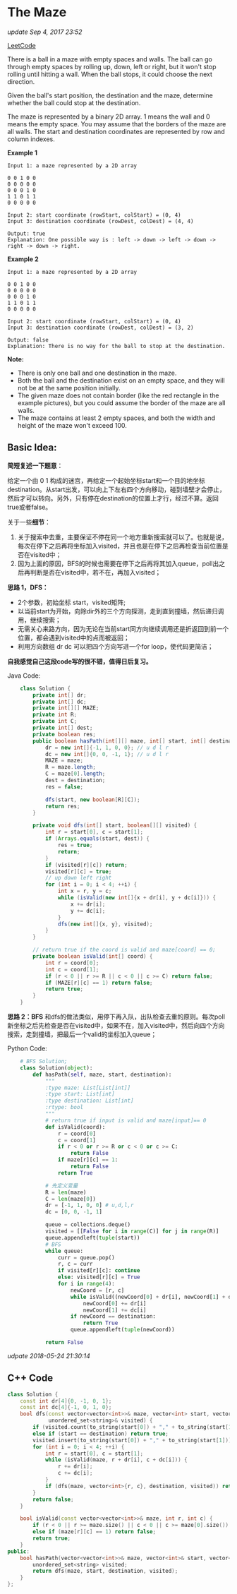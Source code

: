 # The Maze

_update Sep 4, 2017 23:52_

[LeetCode](https://leetcode.com/problems/the-maze/description/)

There is a ball in a maze with empty spaces and walls. The ball can go through empty spaces by rolling up, down, left or right, but it won't stop rolling until hitting a wall. When the ball stops, it could choose the next direction.

Given the ball's start position, the destination and the maze, determine whether the ball could stop at the destination.

The maze is represented by a binary 2D array. 1 means the wall and 0 means the empty space. You may assume that the borders of the maze are all walls. The start and destination coordinates are represented by row and column indexes.

**Example 1**

```text
Input 1: a maze represented by a 2D array

0 0 1 0 0
0 0 0 0 0
0 0 0 1 0
1 1 0 1 1
0 0 0 0 0

Input 2: start coordinate (rowStart, colStart) = (0, 4)
Input 3: destination coordinate (rowDest, colDest) = (4, 4)

Output: true
Explanation: One possible way is : left -> down -> left -> down -> right -> down -> right.
```

**Example 2**

```text
Input 1: a maze represented by a 2D array

0 0 1 0 0
0 0 0 0 0
0 0 0 1 0
1 1 0 1 1
0 0 0 0 0

Input 2: start coordinate (rowStart, colStart) = (0, 4)
Input 3: destination coordinate (rowDest, colDest) = (3, 2)

Output: false
Explanation: There is no way for the ball to stop at the destination.
```

**Note:**

* There is only one ball and one destination in the maze.
* Both the ball and the destination exist on an empty space, and they will not be at the same position initially.
* The given maze does not contain border \(like the red rectangle in the example pictures\), but you could assume the border of the maze are all walls.
* The maze contains at least 2 empty spaces, and both the width and height of the maze won't exceed 100.

## Basic Idea:

**简短复述一下题意**：

给定一个由 0 1 构成的迷宫，再给定一个起始坐标start和一个目的地坐标destination。从start出发，可以向上下左右四个方向移动，碰到墙壁才会停止，然后才可以转向。另外，只有停在destination的位置上才行，经过不算。返回true或者false。

关于一些**细节**：

1. 关于搜索中去重，主要保证不停在同一个地方重新搜索就可以了。也就是说，每次在停下之后再将坐标加入visited，并且也是在停下之后再检查当前位置是否在visited中；
2. 因为上面的原因，BFS的时候也需要在停下之后再将其加入queue，poll出之后再判断是否在visited中，若不在，再加入visited；

**思路 1，DFS：**

* 2个参数，初始坐标 start，visited矩阵;
* 以当前start为开始，向除dir外的三个方向探测，走到直到撞墙，然后递归调用，继续搜索；
* 无需关心来路方向，因为无论在当前start同方向继续调用还是折返回到前一个位置，都会遇到visited中的点而被返回；
* 利用方向数组 dr dc 可以把四个方向写进一个for loop，使代码更简洁；

**自我感觉自己这段code写的很不错，值得日后复习。**

Java Code:

```java
    class Solution {
        private int[] dr;
        private int[] dc;
        private int[][] MAZE;
        private int R;
        private int C;
        private int[] dest;
        private boolean res;
        public boolean hasPath(int[][] maze, int[] start, int[] destination) {
            dr = new int[]{-1, 1, 0, 0}; // u d l r
            dc = new int[]{0, 0, -1, 1}; // u d l r
            MAZE = maze;
            R = maze.length;
            C = maze[0].length;
            dest = destination;
            res = false;

            dfs(start, new boolean[R][C]);
            return res;
        }

        private void dfs(int[] start, boolean[][] visited) {
            int r = start[0], c = start[1];
            if (Arrays.equals(start, dest)) {
                res = true;
                return;
            } 
            if (visited[r][c]) return;
            visited[r][c] = true;
            // up down left right
            for (int i = 0; i < 4; ++i) {
                int x = r, y = c;
                while (isValid(new int[]{x + dr[i], y + dc[i]})) {
                    x += dr[i];
                    y += dc[i];
                }
                dfs(new int[]{x, y}, visited);
            }
        }

        // return true if the coord is valid and maze[coord] == 0;
        private boolean isValid(int[] coord) {
            int r = coord[0];
            int c = coord[1];
            if (r < 0 || r >= R || c < 0 || c >= C) return false; 
            if (MAZE[r][c] == 1) return false;
            return true;
        }
    }
```

**思路 2：BFS** 和dfs的做法类似，用停下再入队，出队检查去重的原则。每次poll新坐标之后先检查是否在visited中，如果不在，加入visited中，然后向四个方向搜索，走到撞墙，把最后一个valid的坐标加入queue；

Python Code:

```python
    # BFS Solution;
    class Solution(object):
        def hasPath(self, maze, start, destination):
            """
            :type maze: List[List[int]]
            :type start: List[int]
            :type destination: List[int]
            :rtype: bool
            """
            # return true if input is valid and maze[input]== 0
            def isValid(coord):
                r = coord[0]
                c = coord[1]
                if r < 0 or r >= R or c < 0 or c >= C:
                    return False
                if maze[r][c] == 1:
                    return False
                return True

            # 先定义变量
            R = len(maze)
            C = len(maze[0])
            dr = [-1, 1, 0, 0] # u,d,l,r
            dc = [0, 0, -1, 1]

            queue = collections.deque()
            visited = [[False for i in range(C)] for j in range(R)]
            queue.appendleft(tuple(start))
            # BFS
            while queue:
                curr = queue.pop()
                r, c = curr
                if visited[r][c]: continue
                else: visited[r][c] = True
                for i in range(4):
                    newCoord = [r, c]
                    while isValid((newCoord[0] + dr[i], newCoord[1] + dc[i])):
                        newCoord[0] += dr[i]
                        newCoord[1] += dc[i]
                    if newCoord == destination:
                        return True
                    queue.appendleft(tuple(newCoord))

            return False
```

_udpate 2018-05-24 21:30:14_

## C++ Code

```cpp
class Solution {
    const int dr[4]{0, -1, 0, 1};
    const int dc[4]{-1, 0, 1, 0};
    bool dfs(const vector<vector<int>>& maze, vector<int> start, vector<int>& destination,
             unordered_set<string>& visited) {
        if (visited.count(to_string(start[0]) + "," + to_string(start[1]))) return false;
        else if (start == destination) return true;
        visited.insert(to_string(start[0]) + "," + to_string(start[1]));
        for (int i = 0; i < 4; ++i) {
            int r = start[0], c = start[1];
            while (isValid(maze, r + dr[i], c + dc[i])) {
                r += dr[i];
                c += dc[i];
            }
            if (dfs(maze, vector<int>{r, c}, destination, visited)) return true;
        }
        return false;
    }

    bool isValid(const vector<vector<int>>& maze, int r, int c) {
        if (r < 0 || r >= maze.size() || c < 0 || c >= maze[0].size()) return false;
        else if (maze[r][c] == 1) return false;
        return true;
    }
public:
    bool hasPath(vector<vector<int>>& maze, vector<int>& start, vector<int>& destination) {
        unordered_set<string> visited;
        return dfs(maze, start, destination, visited);
    }
};
```

